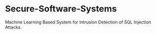 # Secure-Software-Systems
Machine Learning Based System for Intrusion Detection of SQL Injection Attacks.
